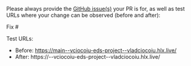 Please always provide the [GitHub issue(s)](../issues) your PR is for, as well as test URLs where your change can be observed (before and after):

Fix #<gh-issue-id>

Test URLs:
- Before: https://main--vciocoiu-eds-project--vladciocoiu.hlx.live/
- After: https://<branch>--vciocoiu-eds-project--vladciocoiu.hlx.live/
